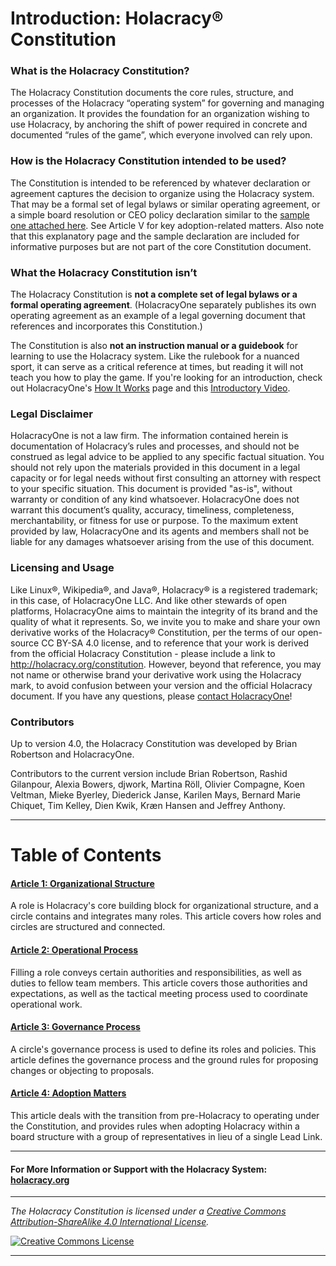 # Introduction: Holacracy® Constitution

### What is the Holacracy Constitution?

The Holacracy Constitution documents the core rules, structure, and processes of the Holacracy “operating system” for governing and managing an organization. It provides the foundation for an organization wishing to use Holacracy, by anchoring the shift of power required in concrete and documented “rules of the game”, which everyone involved can rely upon.

### How is the Holacracy Constitution intended to be used?
The Constitution is intended to be referenced by whatever declaration or agreement captures the decision to organize using the Holacracy system. That may be a formal set of legal bylaws or similar operating agreement, or a simple board resolution or CEO policy declaration similar to the <a href="https://github.com/holacracyone/Holacracy-Constitution/blob/master/Adoption%20Declaration%20Sample.pdf" target="_blank">sample one attached here</a>. See Article V for key adoption-related matters. Also note that this explanatory page and the sample declaration are included for informative purposes but are not part of the core Constitution document.

### What the Holacracy Constitution isn’t
The Holacracy Constitution is **not a complete set of legal bylaws or a formal operating agreement**. (HolacracyOne separately publishes its own operating agreement as an example of a legal governing document that references and incorporates this Constitution.)

The Constitution is also **not an instruction manual or a guidebook** for learning to use the Holacracy system. Like the rulebook for a nuanced sport, it can serve as a critical reference at times, but reading it will not teach you how to play the game. If you're looking for an introduction, check out HolacracyOne's <a href="http://holacracy.org/how-it-works" target="_blank">How It Works</a> page and this <a href="http://holacracy.org/intro" target="_blank">Introductory Video</a>.

### Legal Disclaimer
HolacracyOne is not a law firm. The information contained herein is documentation of Holacracy’s rules and processes, and should not be construed as legal advice to be applied to any specific factual situation. You should not rely upon the materials provided in this document in a legal capacity or for legal needs without first consulting an attorney with respect to your specific situation. This document is provided "as-is", without warranty or condition of any kind whatsoever. HolacracyOne does not warrant this document’s quality, accuracy, timeliness, completeness, merchantability, or fitness for use or purpose. To the maximum extent provided by law, HolacracyOne and its agents and members shall not be liable for any damages whatsoever arising from the use of this document.

### Licensing and Usage
Like Linux®, Wikipedia®, and Java®, Holacracy® is a registered trademark; in this case, of HolacracyOne LLC. And like other stewards of open platforms, HolacracyOne aims to maintain the integrity of its brand and the quality of what it represents. So, we invite you to make and share your own derivative works of the Holacracy® Constitution, per the terms of our open-source CC BY-SA 4.0 license, and to reference that your work is derived from the official Holacracy Constitution - please include a link to http://holacracy.org/constitution. However, beyond that reference, you may not name or otherwise brand your derivative work using the Holacracy mark, to avoid confusion between your version and the official Holacracy document. If you have any questions, please <a href="http://www.holacracy.org/contact/" target="_blank">contact HolacracyOne</a>!

### Contributors
Up to version 4.0, the Holacracy Constitution was developed by Brian Robertson and HolacracyOne. 

Contributors to the current version include Brian Robertson, Rashid Gilanpour, Alexia Bowers, djwork, Martina Röll, Olivier Compagne, Koen Veltman, Mieke Byerley, Diederick Janse, Karilen Mays, Bernard Marie Chiquet, Tim Kelley, Dien Kwik, Kræn Hansen and Jeffrey Anthony.

---

# Table of Contents

#### [Article 1: Organizational Structure](https://github.com/holacracyone/Holacracy-Constitution/blob/master/Holacracy-Constitution.md#article-1-organizational-structure)

A role is Holacracy's core building block for organizational structure, and a circle contains and integrates many roles. This article covers how roles and circles are structured and connected.

#### [Article 2: Operational Process](https://github.com/holacracyone/Holacracy-Constitution/blob/master/Holacracy-Constitution.md#article-2-operational-process)

Filling a role conveys certain authorities and responsibilities, as well as duties to fellow team members. This article covers those authorities and expectations, as well as the tactical meeting process used to coordinate operational work.

#### [Article 3: Governance Process](https://github.com/holacracyone/Holacracy-Constitution/blob/master/Holacracy-Constitution.md#article-3-governance-process)

A circle's governance process is used to define its roles and policies. This article defines the governance process and the ground rules for proposing changes or objecting to proposals.

#### [Article 4: Adoption Matters](https://github.com/holacracyone/Holacracy-Constitution/blob/master/Holacracy-Constitution.md#article-4-adoption-matters)

This article deals with the transition from pre-Holacracy to operating under the Constitution, and provides rules when adopting Holacracy within a board structure with a group of representatives in lieu of a single Lead Link.

---

#### For More Information or Support with the Holacracy System: <a href="http://holacracy.org" target="_blank">holacracy.org</a>

---

*_The Holacracy Constitution is licensed under a <a rel="license" href="http://creativecommons.org/licenses/by-sa/4.0/">Creative Commons Attribution-ShareAlike 4.0 International License</a>._*

<a rel="license" href="http://creativecommons.org/licenses/by-sa/4.0/" target="_blank"><img alt="Creative Commons License" style="border-width:0" src="https://i.creativecommons.org/l/by-sa/4.0/88x31.png" /></a> 

---
